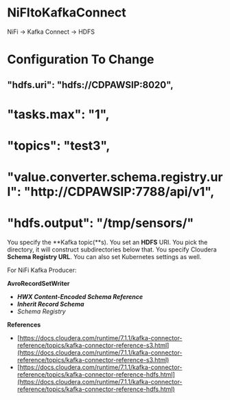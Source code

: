 # NiFItoKafkaConnect

NiFi -> Kafka Connect -> HDFS

# Configuration To Change

## "hdfs.uri": "hdfs://CDPAWSIP:8020",

# "tasks.max": "1",

# "topics": "test3",

# "value.converter.schema.registry.url": "http://CDPAWSIP:7788/api/v1",

# "hdfs.output": "/tmp/sensors/"

You specify the **Kafka topic(**s). You set an **HDFS** URI. You pick the directory, it will construct subdirectories below that. You specify Cloudera **Schema Registry URL**. You can also set Kubernetes settings as well.

For NiFi Kafka Producer:

**AvroRecordSetWriter**

*   _**HWX Content-Encoded Schema Reference**_
*   _**Inherit Record Schema**_
*   _Schema Registry_

**References**

*   [https://docs.cloudera.com/runtime/7.1.1/kafka-connector-reference/topics/kafka-connector-reference-s3.html](https://docs.cloudera.com/runtime/7.1.1/kafka-connector-reference/topics/kafka-connector-reference-s3.html)
*   [https://docs.cloudera.com/runtime/7.1.1/kafka-connector-reference/topics/kafka-connector-reference-hdfs.html](https://docs.cloudera.com/runtime/7.1.1/kafka-connector-reference/topics/kafka-connector-reference-hdfs.html)
